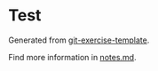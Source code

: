 # Test
Generated from [git-exercise-template](https://github.com/pep-dortmund/git-exercise-template).

Find more information in [notes.md](notes.md).
